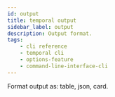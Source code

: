 ```yaml
---
id: output
title: temporal output
sidebar_label: output
description: Output format.
tags: 
    - cli reference
    - temporal cli
    - options-feature
    - command-line-interface-cli
---
```


Format output as: table, json, card.
